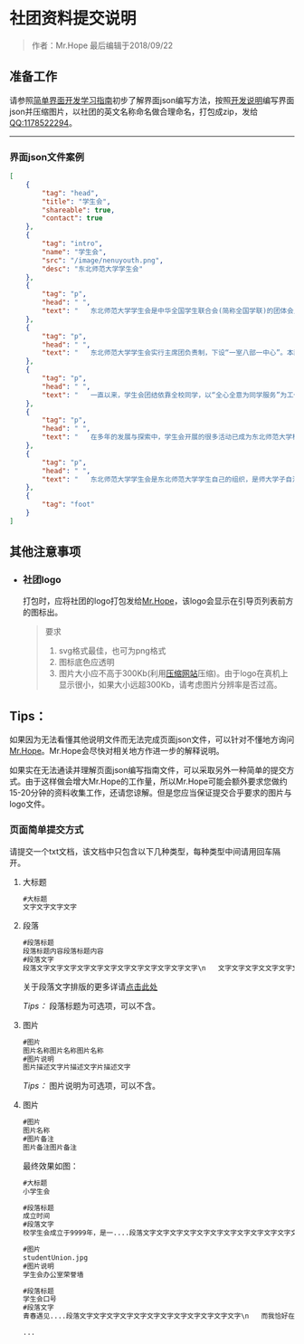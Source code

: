 # 社团资料提交说明

> 作者：Mr.Hope 最后编辑于2018/09/22

## 准备工作

请参照[简单界面开发学习指南](simpleDebug)初步了解界面json编写方法，按照[开发说明](frameDescription)编写界面json并压缩图片，以社团的英文名称命名做合理命名，打包成zip，发给[QQ:1178522294](https://wpa.qq.com/msgrd?v=3&uin=1178522294&site=qq)。

---

### 界面json文件案例

```json
[
    {
        "tag": "head",
        "title": "学生会",
        "shareable": true,
        "contact": true
    },
    {
        "tag": "intro",
        "name": "学生会",
        "src": "/image/nenuyouth.png",
        "desc": "东北师范大学学生会"
    },
    {
        "tag": "p",
        "head": " ",
        "text": "   东北师范大学学生会是中华全国学生联合会(简称全国学联)的团体会员单位，是吉林省学生联合会主席单位，是学校党委领导、校团委具体指导，自主开展工作的学生群众性组织，是同学与学校之间的联系纽带。"
    },
    {
        "tag": "p",
        "head": " ",
        "text": "   东北师范大学学生会实行主席团负责制，下设“一室八部一中心”。本部和净月两校区各设校区学生会，由主席(副主席)、办公室、学研部、宣传部、生活部、权益部、文艺部、体育部、民族部、女生部、大学生新媒体中心组成。各学院(部)学生会是东北师范大学学生会在各学院的直属学生组织，他们在同级党委领导、团委指导下开展工作，接受校学生会的领导和指导，并协助校学生会开展工作。"
    },
    {
        "tag": "p",
        "head": " ",
        "text": "   一直以来，学生会团结依靠全校同学，以“全心全意为同学服务”为工作宗旨，以“人格的魅力，学习的楷模，工作的典范”为培养目标，以“引导、组织、维护、服务”为主要工作职能，努力营造良好校园文化氛围，着力打造精品校园文化活动，切实维护学生基本利益，服务学生合理需求，获得了全校师生的一致认可和广泛支持。"
    },
    {
        "tag": "p",
        "head": " ",
        "text": "   在多年的发展与探索中，学生会开展的很多活动已成为东北师范大学校园文化建设中的品牌项目：已成功举办二十四届的“大学生教师技能大赛”是最受同学们关注和欢迎的比赛，夯实教师基本功，提高职业素养，充分体现了东北师范大学“为基础教育服务”的办学宗旨；权益部、生活部下设学生学风自我建设委员会、读书文化建设委员会、寝室文化建设委员会、就餐文化建设委员会四大委员会，针对学校读书文化、就餐文化、寝室文化、学风建设等方面进行广泛调研，关注同学们学习、生活中遇到的困难，及时为学生和学校搭建沟通平台；“大学生优秀传统文化素养培育工程”系列教育活动，针对学生思想文化道德建设，开展丰富有趣、贴近生活的课程与活动；“学士杯”足球赛、“精英杯”篮球赛等活动的开展，提高了学生的身体素质，丰富了课余生活，有效促进了各学院同学之间的交流；“激情年华”大学生风采展示系列活动、“炫亮东师”原创艺术比赛等格调高雅、体系健全的文艺活动，提高了学生的鉴赏能力和审美情趣；一年一度的“女生文化节”和“民族文化节”更成为了一道道青春靓丽的风景；大学生新媒体中心管理运营的“东师青年”微信平台已成为我校规模最大、用户活跃度最高的网络互动平台，在全国高校微信影响力排行榜中，多次排名第一，引领了学生主流价值观，弘扬了青春正能量。"
    },
    {
        "tag": "p",
        "head": " ",
        "text": "   东北师范大学学生会是东北师范大学学生自己的组织，是师大学子自治自律、服务同学的园地，更是我们大家心灵的归属和共同的家园。我们为年轻和梦想搭建一个绚亮的舞台，我们期待，能有越来越多的同学可以在这个舞台上翩然起舞！"
    },
    {
        "tag": "foot"
    }
]
```

## 其他注意事项

- ### 社团logo

    打包时，应将社团的logo打包发给[Mr.Hope](https://wpa.qq.com/msgrd?v=3&uin=1178522294&site=qq)，该logo会显示在引导页列表前方的图标出。

    > 要求
    >
    > 1. svg格式最佳，也可为png格式
    > 2. 图标底色应透明
    > 3. 图片大小应不高于300Kb(利用[压缩网站](https://tinypng.com)压缩)。由于logo在真机上显示很小，如果大小远超300Kb，请考虑图片分辨率是否过高。

## Tips：

如果因为无法看懂其他说明文件而无法完成页面json文件，可以针对不懂地方询问[Mr.Hope](https://wpa.qq.com/msgrd?v=3&uin=1178522294&site=qq)。Mr.Hope会尽快对相关地方作进一步的解释说明。

如果实在无法通读并理解页面json编写指南文件，可以采取另外一种简单的提交方式。由于这样做会增大Mr.Hope的工作量，所以Mr.Hope可能会额外要求您做约15-20分钟的资料收集工作，还请您谅解。但是您应当保证提交合乎要求的图片与logo文件。

### 页面简单提交方式

请提交一个txt文档，该文档中只包含以下几种类型，每种类型中间请用回车隔开。

1. 大标题

    ```markdown
    #大标题
    文字文字文字文字
    ```

2. 段落

    ```markdown
    #段落标题
    段落标题内容段落标题内容
    #段落文字
    段落文字文字文字文字文字文字文字文字文字文字文字文字\n   文字文字文字文文字文字文字文字文字文字文字文字文字文字文字文字文字文字文字文字文字文字文字文字
    ```

    关于段落文字排版的更多详请[点击此处](frameDescription#<strong>doc</strong>组件文档路径填写)

     *Tips：* 段落标题为可选项，可以不含。

3. 图片

    ```markdown
    #图片
    图片名称图片名称图片名称
    #图片说明
    图片描述文字片描述文字片描述文字
    ```

    *Tips：* 图片说明为可选项，可以不含。

4. 图片

    ```markdown
    #图片
    图片名称
    #图片备注
    图片备注图片备注
    ```
    最终效果如图：

    ```markdown
    #大标题
    小学生会

    #段落标题
    成立时间
    #段落文字
    校学生会成立于9999年，是一....段落文字文字文字文字文字文字文字文字文字文字文字文字\n   校学生会拥有悠久的历史....文字文文字文字文字文字文字文字文字文字文字文字文字文字文字文字文字文字文字文字文字文字

    #图片
    studentUnion.jpg
    #图片说明
    学生会办公室荣誉墙

    #段落标题
    学生会口号
    #段落文字
    青春遇见....段落文字文字文字文字文字文字文字文字文字文字文字文字\n   而我恰好在场....文字文文字文字文字文字文字文字文字文字文字文字文字文字文字文字文字文字文字文字文字文字

    ...
    ```